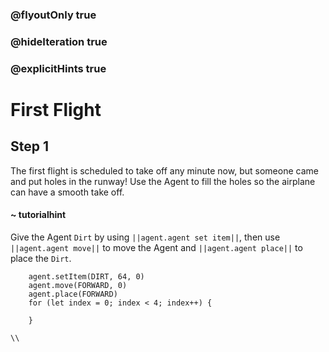 ### @flyoutOnly true
### @hideIteration true
### @explicitHints true

# First Flight

## Step 1
The first flight is scheduled to take off any minute now, but someone came and put holes in the runway! Use the Agent to fill the holes so the airplane can have a smooth take off.


#### ~ tutorialhint 
Give the Agent `Dirt` by using ``||agent.agent set item||``, then use ``||agent.agent move||`` to move the Agent and ``||agent.agent place||`` to place the `Dirt`.

```ghost
    agent.setItem(DIRT, 64, 0)
    agent.move(FORWARD, 0)
    agent.place(FORWARD)
    for (let index = 0; index < 4; index++) {
    	
    }
```
```template
\\
```
```package
```
